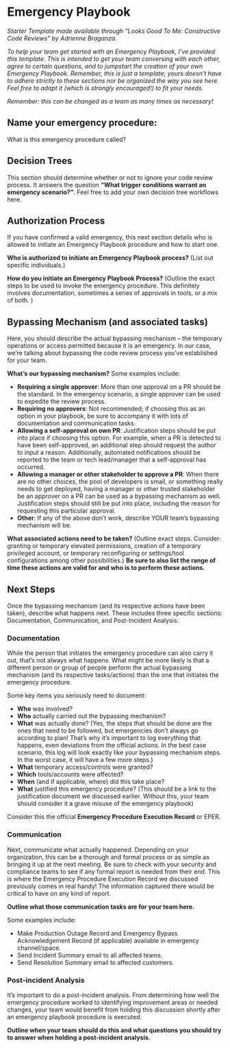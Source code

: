 # Emergency Playbook
_Starter Template made available through "Looks Good To Me: Constructive Code Reviews" by Adrienne Braganza_. 

_To help your team get started with an Emergency Playbook, I’ve provided this template. This is intended to get your team conversing with each other, agree to certain questions, and to jumpstart the creation of your own Emergency Playbook. 
Remember, this is just a template; yours doesn’t have to adhere strictly to these sections nor be organized the way you see here. Feel free to adapt it (which is strongly encouraged!) to fit your needs._

_Remember: this can be changed as a team as many times as necessary!_


## Name your emergency procedure:
What is this emergency procedure called?

## Decision Trees
This section should determine whether or not to ignore your code review process. It answers the question **“What trigger conditions warrant an emergency scenario?”**. Feel free to add your own decision tree workflows here.




## Authorization Process
If you have confirmed a valid emergency, this next section details who is allowed to initiate an Emergency Playbook procedure and how to start one.


**Who is authorized to initiate an Emergency Playbook process?** (List out specific individuals.)







**How do you initiate an Emergency Playbook Process?** (Outline the exact steps to be used to invoke the emergency procedure. This definitely involves documentation, sometimes a series of approvals in tools, or a mix of both. )



## Bypassing Mechanism (and associated tasks)
Here, you should describe the actual bypassing mechanism – the temporary operations or access permitted because it is an emergency. In our case, we’re talking about bypassing the code review process you’ve established for your team.


**What’s our bypassing mechanism?** Some examples include:
- **Requiring a single approver**: More than one approval on a PR should be the standard. In the emergency scenario, a single approver can be used to expedite the review process. 
- **Requiring no approvers**: Not recommended; if choosing this as an option in your playbook, be sure to accompany it with lots of documentation and communication tasks.
- **Allowing a self-approval on own PR**: Justification steps should be put into place if choosing this option. For example, when a PR is detected to have been self-approved, an additional step should request the author to input a reason. Additionally, automated notifications should be reported to the team or tech lead/manager that a self-approval has occurred.
- **Allowing a manager or other stakeholder to approve a PR**: When there are no other choices, the pool of developers is small, or something really needs to get deployed, having a manager or other trusted stakeholder be an approver on a PR can be used as a bypassing mechanism as well. Justification steps should still be put into place, including the reason for requesting this particular approval.
- **Other**: If any of the above don’t work, describe YOUR team’s bypassing mechanism will be.

**What associated actions need to be taken?** (Outline exact steps. Consider: granting or temporary elevated permissions, creation of a temporary privileged account, or temporary reconfiguring or settings/tool configurations among other possibilities.) **Be sure to also list the range of time these actions are valid for and who is to perform these actions.**








## Next Steps
Once the bypassing mechanism (and its respective actions have been taken), describe what happens next. These includes three specific sections: Documentation, Communication, and Post-Incident Analysis:

### Documentation
While the person that initiates the emergency procedure can also carry it out, that’s not always what happens. What might be more likely is that a different person or group of people perform the actual bypassing mechanism (and its respective tasks/actions) than the one that initiates the emergency procedure. 

Some key items you seriously need to document:

- **Who** was involved?
- **Who** actually carried out the bypassing mechanism? 
- **What** was actually done? (Yes, the steps that should be done are the ones that need to be followed, but emergencies don’t always go according to plan! That’s why it’s important to log everything that happens, even deviations from the official actions. In the best case scenario, this log will look exactly like your bypassing mechanism steps. In the worst case, it will have a few more steps.)
- **What** temporary access/controls were granted?
- **Which** tools/accounts were affected?
- **When** (and if applicable, where) did this take place?
- **What** justified this emergency procedure? (This should be a link to the justification document we discussed earlier. Without this, your team should consider it a grave misuse of the emergency playbook)

Consider this the official **Emergency Procedure Execution Record** or EPER.

### Communication
Next,  communicate what actually happened. Depending on your organization, this can be a thorough and formal process or as simple as bringing it up at the next meeting. Be sure to check with your security and compliance teams to see if any formal report is needed from their end. This is where the Emergency Procedure Execution Record we discussed previously comes in real handy! The information captured there would be critical to have on any kind of report.

**Outline what those communication tasks are for your team here.**

Some examples include:

- Make Production Outage Record and Emergency Bypass Acknowledgement Record (if applicable) available in emergency channel/space.
- Send Incident Summary email to all affected teams.
- Send Resolution Summary email to affected customers.

### Post-incident Analysis
It’s important to do a post-incident analysis. From determining how well the emergency procedure worked to identifying improvement areas or needed changes, your team would benefit from holding this discussion shortly after an emergency playbook procedure is executed. 

**Outline when your team should do this and what questions you should try to answer when holding a post-incident analysis.**



